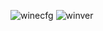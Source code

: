 ![winecfg](https://images.gitee.com/uploads/images/2021/0522/163037_aa262260_7896131.png "屏幕截图.png")
![winver](https://images.gitee.com/uploads/images/2021/0522/163009_da77be9d_7896131.png "屏幕截图.png")